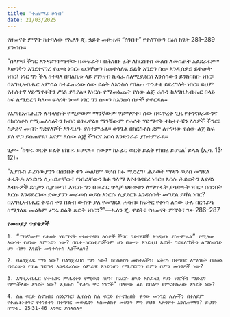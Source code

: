 ```yaml
---
title: 'ተጨማሪ ሀሳብ'
date: 21/03/2025
---
```


የዘመናት ምኞት ከተባለው የኤለን ጂ. ኋይት መጽሐፍ “ሰንበት” የተሰኘውን ርዕስ ከገጽ 281–289 ያንብቡ።

“ሰላዮቹ ችግር እንዳይገጥማቸው በመፍራት፣ በሕዝቡ ፊት ለክርስቶስ መልስ ለመስጠት አልደፈሩም። እውነትን እንደተናገረ ያውቁ ነበር። ወጋቸውን ከመተላለፍ ይልቅ አንድን ሰው እንዲሰቃይ ይተውት ነበር፤ ነገር ግን ችላ ከተባለ በባለቤቱ ላይ የገንዘብ ኪሳራ ስለሚያደርስ እንሰሳውን ይንከባከቡ ነበር። በእግዚአብሔር አምሳል ከተፈጠረው ሰው ይልቅ ለእንስሳ የበለጠ ጥንቃቄ ይደረግለት ነበር። ይህም የሐሰተኛ ሃይማኖቶችን ሥራ ያሳያል። እነርሱ የሚመነጩት የሰው ልጅ ራሱን ከእግዚአብሔር በላይ ከፍ ለማድረግ ካለው ፍላጎት ነው፣ ነገር ግን ሰውን ከእንሰሳ በታች ያዋርዳሉ።

የእግዚአብሔርን ሉዓላዊነት የሚቃወም ማንኛውም ሃይማኖት፣ ሰው በፍጥረት ጊዜ የተጎናፀፈውንና በክርስቶስ የሚመለስለትን ክብር ይገፈዋል። ማንኛውም የሐሰት ሃይማኖት ተከታዮቹን ለሰዎች ችግር፣ ስቃይና መብት ግድየለሾች እንዲሆኑ ያስተምራል። ወንጌል በክርስቶስ ደም ለተገዛው የሰው ልጅ ከፍ ያለ ዋጋ ይሰጠዋል፣ እናም ለሰው ልጅ ችግርና አበሳ እንድንራራ ያስተምራል።

ጌታ፡- ‘ከጥሩ ወርቅ ይልቅ የከበሩ ይሆናሉ፥ ሰውም ከኦፊር ወርቅ ይልቅ የከበረ ይሆናል’ ይላል (ኢሳ. 13፡12)።

“ኢየሱስ ፈሪሳውያንን በሰንበት ቀን መልካም ወይስ ክፉ ማድረግ፣ ሕይወት ማዳን ወይስ መግደል ተፈቅዶ እንደሆነ ሲጠይቃቸው፣ የነበራቸውን ክፉ ዓላማ እየተገዳደረ ነበር። እርሱ ሕይወትን እያዳነ ለብዙዎች ደስታን ሲያመጣ፣ እነርሱ ግን በመራር ጥላቻ ህይወቱን ለማጥፋት ያሳድዱት ነበር። በሰንበት እርሱ እንዳደረገው ድውያንን መፈወስ ወይስ እነርሱ ሊያደርጉ እንዳሰቡት መግደል ይሻል ነበር? በእግዚአብሔር ቅዱስ ቀን በልብ ውስጥ ያለ የመግደል ሐሳብ፣ ከፍቅር የተነሳ ለሰው ሁሉ በርኅራኄ ከሚገለጽ መልካም ሥራ ይልቅ ጽድቅ ነበርን?”—ኤለን ጂ. ዋይት፣ የዘመናት ምኞት፣ ገጽ 286–287

**የመወያያ ጥያቄዎች**

`1. “ማንኛውም የሐሰት ሃይማኖት ተከታዮቹን ለሰዎች ችግር ግድየለሾች እንዲሆኑ ያስተምራል” የሚለው እውነት የሆነው ለምንድን ነው? በቤተ-ክርስቲያናችንም ሆነ በውጭ እንደዚህ አይነት ግድየለሽነትን ለማስወገድ ሆን ብለን እንዴት መንቀሳቀስ እንችላለን?`

`2. ባልንጀራዬ ማን ነው? ባልንጀራህስ ማን ነው? ክርስቶስን መከተላችን፣ ፍቅርን በተግባር ለማሳየት በዘመኑ የነበረውን የጥል ግድግዳ እንዳፈረሰው ሳምራዊ እንድንሆን የሚያደርገን በምን በምን መንገዶች ነው?`

`3. እግዚአብሔር ፍትሕንና ምሕረትን የሚወድ ከሆነ፣ በእርሱ ዘንድ አስፈላጊ የሆኑ ነገሮችን ማድረግ የምንችለው እንዴት ነው? ኢየሱስ “የሕጉ ዋና ነገሮች” ባላቸው ላይ ይበልጥ የምናተኩረው እንዴት ነው?`

`4. ስለ ፍርድ ስናስብና ስንነጋገር፣ ኢየሱስ ስለ ፍርድ የተናገረበት ዋናው መንገድ ሌሎችን በተለይም የተጨቆኑትንና የተገፉትን በተግባር መውደድን አስመልክቶ መሆኑን ምን ያህል አጽንዖት እንሰጠዋለን? ይህንን ከማቴ. 25፡31-46 አንፃር ያሰላስሉ።`